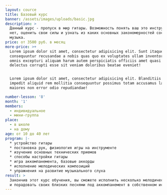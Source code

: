 ```yaml
---
layout: cource
title: Базовый курс
banner: /assets/images/uploads/basic.jpg
description: >
  Данный курс - пропуск в мир гитары. Возможность понять ваш это инструмент или
  нет, оценить свои силы и узнать из каких основных закономерностей состоит
  музыка.
price: от 3500 руб. в месяц
more-price: >+
  Lorem ipsum dolor sit amet, consectetur adipisicing elit. Sunt itaque vero
  consequuntur recusandae a nobis quas quo ex voluptates ullam inventore quam
  omnis excepturi aliquam harum autem perspiciatis officiis amet quasi corporis
  delectus corrupti esse sit veniam doloribus beatae eveniet!


  Lorem ipsum dolor sit amet, consectetur adipisicing elit. Blanditiis nulla
  impedit aliquid rem mollitia consequuntur possimus totam accusamus labore sint
  maiores non error odio repudiandae!

number-lesson: '8'
month: '1'
members:
  - индивидуальное
  - мини-группа
place:
  - в школе
  - на дому
age: от 10 до 40 лет
program: |-
  * устройство гитары
  * постановка рук, физиология игры на инструменте
  * изучение основных технических приемов
  * способы настройки гитары
  * игра аккомпанемента, базовые аккорды
  * исполнение мелодических композиций
  * упражнения на развитие музыкального слуха
result: >
  Закончив этот курс обучения, вы сможете исполнить несколько мелодических пьес
  и порадовать своих близких песнями под аккомпанемент в собственном исполнении
---
```


